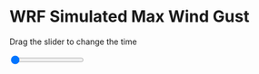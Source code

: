 <h1>WRF Simulated Max Wind Gust</h1>
<p>Drag the slider to change the time</p>

<div class="slidecontainer">
<input oninput='setImage(this)' class="slider" type="range" min="0" max="47" value="0" step="1" />
<img id='img'/>
</div>

<script>
var img = document.getElementById('img');
var img_array = ['/assets/images/wrf/w_wrfout_d01_2020-03-29_12:00:00.png',
'/assets/images/wrf/w_wrfout_d01_2020-03-29_13:00:00.png',
'/assets/images/wrf/w_wrfout_d01_2020-03-29_14:00:00.png',
'/assets/images/wrf/w_wrfout_d01_2020-03-29_15:00:00.png',
'/assets/images/wrf/w_wrfout_d01_2020-03-29_16:00:00.png',
'/assets/images/wrf/w_wrfout_d01_2020-03-29_17:00:00.png',
'/assets/images/wrf/w_wrfout_d01_2020-03-29_18:00:00.png',
'/assets/images/wrf/w_wrfout_d01_2020-03-29_19:00:00.png',
'/assets/images/wrf/w_wrfout_d01_2020-03-29_20:00:00.png',
'/assets/images/wrf/w_wrfout_d01_2020-03-29_21:00:00.png',
'/assets/images/wrf/w_wrfout_d01_2020-03-29_22:00:00.png',
'/assets/images/wrf/w_wrfout_d01_2020-03-29_23:00:00.png',
'/assets/images/wrf/w_wrfout_d01_2020-03-30_00:00:00.png',
'/assets/images/wrf/w_wrfout_d01_2020-03-30_01:00:00.png',
'/assets/images/wrf/w_wrfout_d01_2020-03-30_02:00:00.png',
'/assets/images/wrf/w_wrfout_d01_2020-03-30_03:00:00.png',
'/assets/images/wrf/w_wrfout_d01_2020-03-30_04:00:00.png',
'/assets/images/wrf/w_wrfout_d01_2020-03-30_05:00:00.png',
'/assets/images/wrf/w_wrfout_d01_2020-03-30_06:00:00.png',
'/assets/images/wrf/w_wrfout_d01_2020-03-30_07:00:00.png',
'/assets/images/wrf/w_wrfout_d01_2020-03-30_08:00:00.png',
'/assets/images/wrf/w_wrfout_d01_2020-03-30_09:00:00.png',
'/assets/images/wrf/w_wrfout_d01_2020-03-30_10:00:00.png',
'/assets/images/wrf/w_wrfout_d01_2020-03-30_11:00:00.png',
'/assets/images/wrf/w_wrfout_d01_2020-03-30_12:00:00.png',
'/assets/images/wrf/w_wrfout_d01_2020-03-30_13:00:00.png',
'/assets/images/wrf/w_wrfout_d01_2020-03-30_14:00:00.png',
'/assets/images/wrf/w_wrfout_d01_2020-03-30_15:00:00.png',
'/assets/images/wrf/w_wrfout_d01_2020-03-30_16:00:00.png',
'/assets/images/wrf/w_wrfout_d01_2020-03-30_17:00:00.png',
'/assets/images/wrf/w_wrfout_d01_2020-03-30_18:00:00.png',
'/assets/images/wrf/w_wrfout_d01_2020-03-30_19:00:00.png',
'/assets/images/wrf/w_wrfout_d01_2020-03-30_20:00:00.png',
'/assets/images/wrf/w_wrfout_d01_2020-03-30_21:00:00.png',
'/assets/images/wrf/w_wrfout_d01_2020-03-30_22:00:00.png',
'/assets/images/wrf/w_wrfout_d01_2020-03-30_23:00:00.png',
'/assets/images/wrf/w_wrfout_d01_2020-03-31_00:00:00.png',
'/assets/images/wrf/w_wrfout_d01_2020-03-31_01:00:00.png',
'/assets/images/wrf/w_wrfout_d01_2020-03-31_02:00:00.png',
'/assets/images/wrf/w_wrfout_d01_2020-03-31_03:00:00.png',
'/assets/images/wrf/w_wrfout_d01_2020-03-31_04:00:00.png',
'/assets/images/wrf/w_wrfout_d01_2020-03-31_05:00:00.png',
'/assets/images/wrf/w_wrfout_d01_2020-03-31_06:00:00.png',
'/assets/images/wrf/w_wrfout_d01_2020-03-31_07:00:00.png',
'/assets/images/wrf/w_wrfout_d01_2020-03-31_08:00:00.png',
'/assets/images/wrf/w_wrfout_d01_2020-03-31_09:00:00.png',
'/assets/images/wrf/w_wrfout_d01_2020-03-31_10:00:00.png',];
function setImage(obj)
{
        var value = obj.value;
        img.src = img_array[value];

}
</script>
